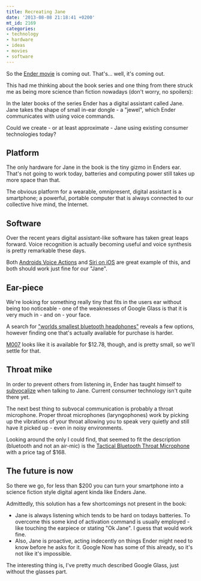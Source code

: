 ```yaml
---
title: Recreating Jane
date: '2013-08-08 21:18:41 +0200'
mt_id: 2169
categories:
- technology
- hardware
- ideas
- movies
- software
---
```

So the [Ender movie](http://trailers.apple.com/trailers/summit/endersgame/) is coming out. That's... well, it's coming out.

This had me thinking about the book series and one thing from there struck me as being more science than fiction nowadays (don't worry, no spoilers):

In the later books of the series Ender has a digital assistant called Jane. Jane takes the shape of small in-ear dongle - a "jewel", which Ender communicates with using voice commands.

Could we create - or at least approximate - Jane using existing consumer technologies today?


<!--more-->

## Platform

The only hardware for Jane in the book is the tiny gizmo in Enders ear. That's not going to work today, batteries and computing power still takes up more space than that.

The obvious platform for a wearable, omnipresent, digital assistant is a smartphone; a powerful, portable computer that is always connected to our collective hive mind, the Internet.

## Software

Over the recent years digital assistant-like software has taken great leaps forward. Voice recognition is actually becoming useful and voice synthesis is pretty remarkable these days.

Both [Androids Voice Actions](http://www.howtogeek.com/139413/16-android-voice-actions-to-make-android-your-own-personal-assistant/) and [Siri on iOS](http://www.apple.com/ios/siri/) are great example of this, and both should work just fine for our "Jane".

## Ear-piece

We're looking for something really tiny that fits in the users ear without being too noticeable - one of the weaknesses of Google Glass is that it is very much in - and on - your face.

A search for ["worlds smallest bluetooth headphones"](https://www.google.com/search?q=worlds+smallest+bluetooth+headphones) reveals a few options, however finding one that's actually available for purchase is harder.

[M007](http://dx.com/p/m007-worlds-smallest-bluetooth-handsfree-headset-35-hour-stand-by-10481) looks like it is available for $12.78, though, and is pretty small, so we'll settle for that.

## Throat mike

In order to prevent others from listening in, Ender has taught himself to [subvocalize](http://en.wikipedia.org/wiki/Subvocal_recognition) when talking to Jane. Current consumer technology isn't quite there yet.

The next best thing to subvocal communication is probably a throat microphone. Proper throat microphones (laryngophones) work by picking up the vibrations of your throat allowing you to speak very quietly and still have it picked up - even in noisy environments.

Looking around the only I could find, that seemed to fit the description (bluetooth and not an air-mic) is the [Tactical Bluetooth Throat Microphone](http://www.tbtm.net/Home_Urban.html ) with a price tag of $168.

## The future is now

So there we go, for less than $200 you can turn your smartphone into a science fiction style digital agent kinda like Enders Jane.

Admittedly, this solution has a few shortcomings not present in the book:

* Jane is always listening which tends to be hard on todays batteries. To overcome this some kind of activation command is usually employed - like touching the earpiece or stating "Ok Jane". I guess that would work fine.
* Also, Jane is proactive, acting indecently on things Ender might need to know before he asks for it. Google Now has some of this already, so it's not like it's impossible.

The interesting thing is, I've pretty much described Google Glass, just without the glasses part.
